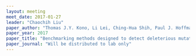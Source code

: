 ```yaml
---
layout: meeting
meet_date: 2017-01-27
leader: "Chaochih Liu"
paper_author: "Thomas J.Y. Kono, Li Lei, Ching-Hua Shih, Paul J. Hoffman, Skylar R. Wyant, Peter L. Morrell, Justin C. Fay"
paper_year: 2017
paper_title: "Benchmarking methods designed to detect deleterious mutations using a curated plant database"
paper_journal: "Will be distributed to lab only"
---
```

